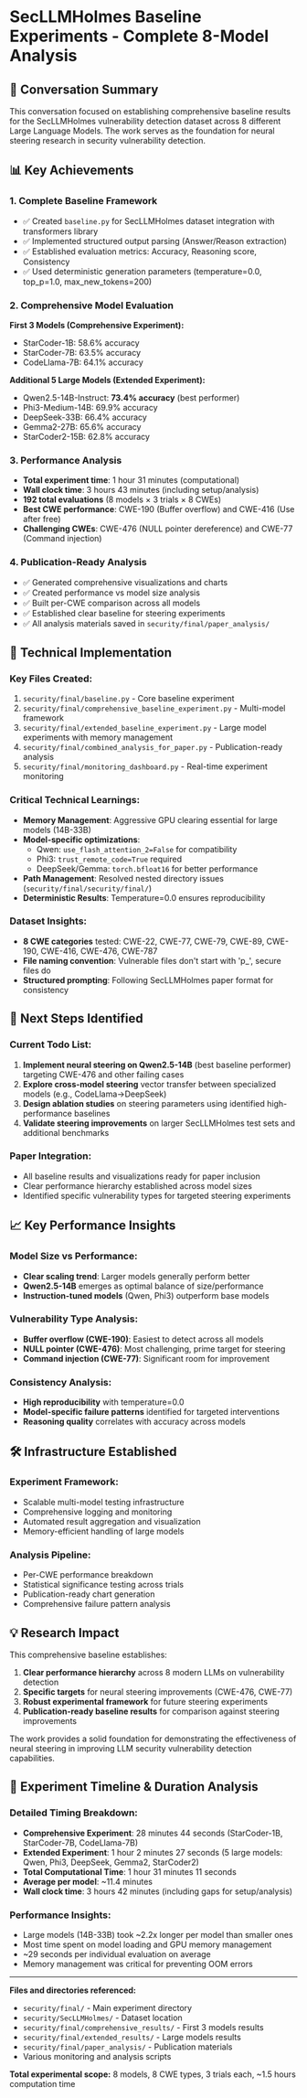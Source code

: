 # SecLLMHolmes Baseline Experiments - Complete 8-Model Analysis

## 🎯 Conversation Summary

This conversation focused on establishing comprehensive baseline results for the SecLLMHolmes vulnerability detection dataset across 8 different Large Language Models. The work serves as the foundation for neural steering research in security vulnerability detection.

## 📊 Key Achievements

### 1. **Complete Baseline Framework**
- ✅ Created `baseline.py` for SecLLMHolmes dataset integration with transformers library
- ✅ Implemented structured output parsing (Answer/Reason extraction)
- ✅ Established evaluation metrics: Accuracy, Reasoning score, Consistency
- ✅ Used deterministic generation parameters (temperature=0.0, top_p=1.0, max_new_tokens=200)

### 2. **Comprehensive Model Evaluation**
**First 3 Models (Comprehensive Experiment):**
- StarCoder-1B: 58.6% accuracy 
- StarCoder-7B: 63.5% accuracy
- CodeLlama-7B: 64.1% accuracy

**Additional 5 Large Models (Extended Experiment):**
- Qwen2.5-14B-Instruct: **73.4% accuracy** (best performer)
- Phi3-Medium-14B: 69.9% accuracy
- DeepSeek-33B: 66.4% accuracy
- Gemma2-27B: 65.6% accuracy
- StarCoder2-15B: 62.8% accuracy

### 3. **Performance Analysis**
- **Total experiment time**: 1 hour 31 minutes (computational)
- **Wall clock time**: 3 hours 43 minutes (including setup/analysis)
- **192 total evaluations** (8 models × 3 trials × 8 CWEs)
- **Best CWE performance**: CWE-190 (Buffer overflow) and CWE-416 (Use after free)
- **Challenging CWEs**: CWE-476 (NULL pointer dereference) and CWE-77 (Command injection)

### 4. **Publication-Ready Analysis**
- ✅ Generated comprehensive visualizations and charts
- ✅ Created performance vs model size analysis
- ✅ Built per-CWE comparison across all models
- ✅ Established clear baseline for steering experiments
- ✅ All analysis materials saved in `security/final/paper_analysis/`

## 🔧 Technical Implementation

### **Key Files Created:**
1. `security/final/baseline.py` - Core baseline experiment
2. `security/final/comprehensive_baseline_experiment.py` - Multi-model framework
3. `security/final/extended_baseline_experiment.py` - Large model experiments with memory management
4. `security/final/combined_analysis_for_paper.py` - Publication-ready analysis
5. `security/final/monitoring_dashboard.py` - Real-time experiment monitoring

### **Critical Technical Learnings:**
- **Memory Management**: Aggressive GPU clearing essential for large models (14B-33B)
- **Model-specific optimizations**:
  - Qwen: `use_flash_attention_2=False` for compatibility
  - Phi3: `trust_remote_code=True` required
  - DeepSeek/Gemma: `torch.bfloat16` for better performance
- **Path Management**: Resolved nested directory issues (`security/final/security/final/`)
- **Deterministic Results**: Temperature=0.0 ensures reproducibility

### **Dataset Insights:**
- **8 CWE categories** tested: CWE-22, CWE-77, CWE-79, CWE-89, CWE-190, CWE-416, CWE-476, CWE-787
- **File naming convention**: Vulnerable files don't start with 'p_', secure files do
- **Structured prompting**: Following SecLLMHolmes paper format for consistency

## 🚀 Next Steps Identified

### **Current Todo List:**
1. **Implement neural steering on Qwen2.5-14B** (best baseline performer) targeting CWE-476 and other failing cases
2. **Explore cross-model steering** vector transfer between specialized models (e.g., CodeLlama→DeepSeek)
3. **Design ablation studies** on steering parameters using identified high-performance baselines
4. **Validate steering improvements** on larger SecLLMHolmes test sets and additional benchmarks

### **Paper Integration:**
- All baseline results and visualizations ready for paper inclusion
- Clear performance hierarchy established across model sizes
- Identified specific vulnerability types for targeted steering experiments

## 📈 Key Performance Insights

### **Model Size vs Performance:**
- **Clear scaling trend**: Larger models generally perform better
- **Qwen2.5-14B** emerges as optimal balance of size/performance
- **Instruction-tuned models** (Qwen, Phi3) outperform base models

### **Vulnerability Type Analysis:**
- **Buffer overflow (CWE-190)**: Easiest to detect across all models
- **NULL pointer (CWE-476)**: Most challenging, prime target for steering
- **Command injection (CWE-77)**: Significant room for improvement

### **Consistency Analysis:**
- **High reproducibility** with temperature=0.0
- **Model-specific failure patterns** identified for targeted interventions
- **Reasoning quality** correlates with accuracy across models

## 🛠️ Infrastructure Established

### **Experiment Framework:**
- Scalable multi-model testing infrastructure
- Comprehensive logging and monitoring
- Automated result aggregation and visualization
- Memory-efficient handling of large models

### **Analysis Pipeline:**
- Per-CWE performance breakdown
- Statistical significance testing across trials
- Publication-ready chart generation
- Comprehensive failure pattern analysis

## 💡 Research Impact

This comprehensive baseline establishes:
1. **Clear performance hierarchy** across 8 modern LLMs on vulnerability detection
2. **Specific targets** for neural steering improvements (CWE-476, CWE-77)
3. **Robust experimental framework** for future steering experiments
4. **Publication-ready baseline results** for comparison against steering improvements

The work provides a solid foundation for demonstrating the effectiveness of neural steering in improving LLM security vulnerability detection capabilities.

## 🔄 Experiment Timeline & Duration Analysis

### **Detailed Timing Breakdown:**
- **Comprehensive Experiment**: 28 minutes 44 seconds (StarCoder-1B, StarCoder-7B, CodeLlama-7B)
- **Extended Experiment**: 1 hour 2 minutes 27 seconds (5 large models: Qwen, Phi3, DeepSeek, Gemma2, StarCoder2)
- **Total Computational Time**: 1 hour 31 minutes 11 seconds
- **Average per model**: ~11.4 minutes
- **Wall clock time**: 3 hours 42 minutes (including gaps for setup/analysis)

### **Performance Insights:**
- Large models (14B-33B) took ~2.2x longer per model than smaller ones
- Most time spent on model loading and GPU memory management
- ~29 seconds per individual evaluation on average
- Memory management was critical for preventing OOM errors

---

**Files and directories referenced:**
- `security/final/` - Main experiment directory
- `security/SecLLMHolmes/` - Dataset location
- `security/final/comprehensive_results/` - First 3 models results
- `security/final/extended_results/` - Large models results  
- `security/final/paper_analysis/` - Publication materials
- Various monitoring and analysis scripts

**Total experimental scope:** 8 models, 8 CWE types, 3 trials each, ~1.5 hours computation time 